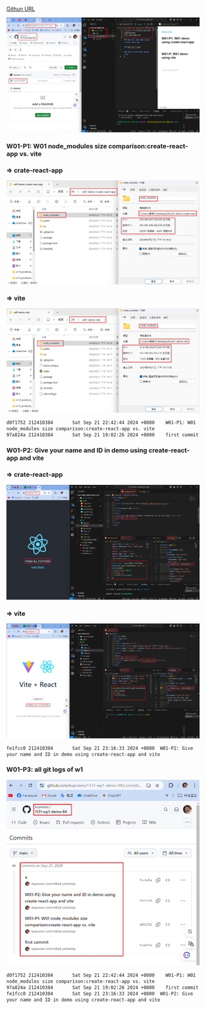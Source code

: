 [Githun URL](https://github.com/kupowen/1131-wp1-demo-84)

![](w01-p0.png)

### W01-P1: W01 node_modules size comparison:create-react-app vs. vite

### => crate-react-app

![](w01-p1-1.png)

### => vite

![](w01-p1-2.png)

```
d0f1752 212410384       Sat Sep 21 22:42:44 2024 +0800    W01-P1: W01 node_modules size comparison:create-react-app vs. vite
97a824a 212410384       Sat Sep 21 19:02:26 2024 +0800    first commit
```

### W01-P2: Give your name and ID in demo using create-react-app and vite

### => crate-react-app

![](w01-p2-1.png)

### => vite

![](w01-p2-2.png)

```
fe1fcc0 212410384       Sat Sep 21 23:16:33 2024 +0800  W01-P2: Give your name and ID in demo using create-react-app and vite
```

### W01-P3: all git logs of w1

![](w01-p3.png)

```
d0f1752 212410384       Sat Sep 21 22:42:44 2024 +0800    W01-P1: W01 node_modules size comparison:create-react-app vs. vite
97a824a 212410384       Sat Sep 21 19:02:26 2024 +0800    first commit
fe1fcc0 212410384       Sat Sep 21 23:16:33 2024 +0800  W01-P2: Give your name and ID in demo using create-react-app and vite
```